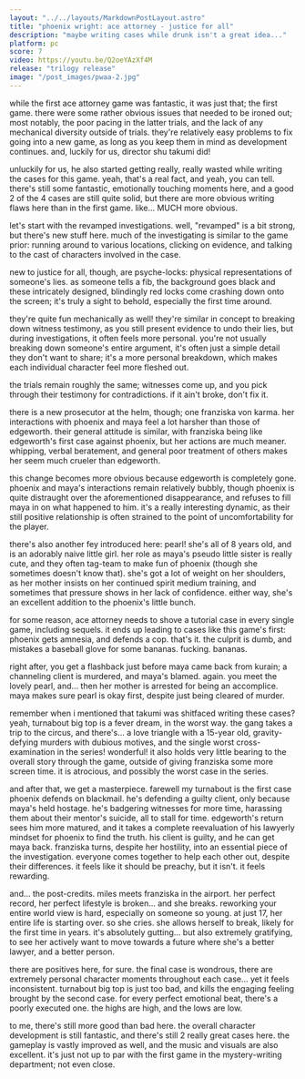 ```yaml
---
layout: "../../layouts/MarkdownPostLayout.astro"
title: "phoenix wright: ace attorney - justice for all"
description: "maybe writing cases while drunk isn't a great idea..."
platform: pc
score: 7
video: https://youtu.be/Q2oeYAzXf4M
release: "trilogy release"
image: "/post_images/pwaa-2.jpg"
---
```

while the first ace attorney game was fantastic, it was just that; the first game. there were some rather obvious issues that needed to be ironed out; most notably, the poor pacing in the latter trials, and the lack of any mechanical diversity outside of trials. they're relatively easy problems to fix going into a new game, as long as you keep them in mind as development continues. and, luckily for us, director shu takumi did!

unluckily for us, he also started getting really, really wasted while writing the cases for this game. yeah, that's a real fact, and yeah, you can tell. there's still some fantastic, emotionally touching moments here, and a good 2 of the 4 cases are still quite solid, but there are more obvious writing flaws here than in the first game. like... MUCH more obvious.

let's start with the revamped investigations. well, "revamped" is a bit strong, but there's new stuff here. much of the investigating is similar to the game prior: running around to various locations, clicking on evidence, and talking to the cast of characters involved in the case.

new to justice for all, though, are psyche-locks: physical representations of someone's lies. as someone tells a fib, the background goes black and these intricately designed, blindingly red locks come crashing down onto the screen; it's truly a sight to behold, especially the first time around.

they're quite fun mechanically as well! they're similar in concept to breaking down witness testimony, as you still present evidence to undo their lies, but during investigations, it often feels more personal. you're not usually breaking down someone's entire argument, it's often just a simple detail they don't want to share; it's a more personal breakdown, which makes each individual character feel more fleshed out.

the trials remain roughly the same; witnesses come up, and you pick through their testimony for contradictions. if it ain't broke, don't fix it.

there is a new prosecutor at the helm, though; one franziska von karma. her interactions with phoenix and maya feel a lot harsher than those of edgeworth. their general attitude is similar, with franziska being like edgeworth's first case against phoenix, but her actions are much meaner. whipping, verbal beratement, and general poor treatment of others makes her seem much crueler than edgeworth.

this change becomes more obvious because edgeworth is completely gone. phoenix and maya's interactions remain relatively bubbly, though phoenix is quite distraught over the aforementioned disappearance, and refuses to fill maya in on what happened to him. it's a really interesting dynamic, as their still positive relationship is often strained to the point of uncomfortability for the player.

there's also another fey introduced here: pearl! she's all of 8 years old, and is an adorably naive little girl. her role as maya's pseudo little sister is really cute, and they often tag-team to make fun of phoenix (though she sometimes doesn't know that). she's got a lot of weight on her shoulders, as her mother insists on her continued spirit medium training, and sometimes that pressure shows in her lack of confidence. either way, she's an excellent addition to the phoenix's little bunch. 


for some reason, ace attorney needs to shove a tutorial case in every single game, including sequels. it ends up leading to cases like this game's first: phoenix gets amnesia, and defends a cop. that's it. the culprit is dumb, and mistakes a baseball glove for some bananas. fucking. bananas.

right after, you get a flashback just before maya came back from kurain; a channeling client is murdered, and maya's blamed. again. you meet the lovely pearl, and... then her mother is arrested for being an accomplice. maya makes sure pearl is okay first, despite just being cleared of murder.

remember when i mentioned that takumi was shitfaced writing these cases? yeah, turnabout big top is a fever dream, in the worst way. the gang takes a trip to the circus, and there's... a love triangle with a 15-year old, gravity-defying murders with dubious motives, and the single worst cross-examination in the series! wonderful! it also holds very little bearing to the overall story through the game, outside of giving franziska some more screen time. it is atrocious, and possibly the worst case in the series.

and after that, we get a masterpiece. farewell my turnabout is the first case phoenix defends on blackmail. he's defending a guilty client, only because maya's held hostage. he's badgering witnesses for more time, harassing them about their mentor's suicide, all to stall for time. edgeworth's return sees him more matured, and it takes a complete reevaluation of his lawyerly mindset for phoenix to find the truth. his client is guilty, and he can get maya back. franziska turns, despite her hostility, into an essential piece of the investigation. everyone comes together to help each other out, despite their differences. it feels like it should be preachy, but it isn't. it feels rewarding.

and... the post-credits. miles meets franziska in the airport. her perfect record, her perfect lifestyle is broken... and she breaks. reworking your entire world view is hard, especially on someone so young. at just 17, her entire life is starting over. so she cries. she allows herself to break, likely for the first time in years. it's absolutely gutting... but also extremely gratifying, to see her actively want to move towards a future where she's a better lawyer, and a better person. 

there are positives here, for sure. the final case is wondrous, there are extremely personal character moments throughout each case... yet it feels inconsistent. turnabout big top is just too bad, and kills the engaging feeling brought by the second case. for every perfect emotional beat, there's a poorly executed one. the highs are high, and the lows are low.

to me, there's still more good than bad here. the overall character development is still fantastic, and there's still 2 really great cases here. the gameplay is vastly improved as well, and the music and visuals are also excellent. it's just not up to par with the first game in the mystery-writing department; not even close. 